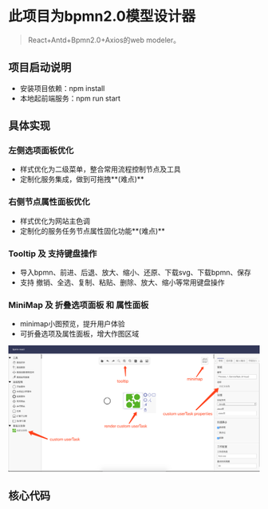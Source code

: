 # 此项目为bpmn2.0模型设计器
> React+Antd+Bpmn2.0+Axios的web modeler。

## 项目启动说明
- 安装项目依赖：npm install
- 本地起前端服务：npm run start

## 具体实现
### 左侧选项面板优化
- 样式优化为二级菜单，整合常用流程控制节点及工具
- 定制化服务集成，做到可拖拽**(难点)**
### 右侧节点属性面板优化
- 样式优化为网站主色调
- 定制化的服务任务节点属性固化功能**(难点)**
### Tooltip 及 支持键盘操作
- 导入bpmn、前进、后退、放大、缩小、还原、下载svg、下载bpmn、保存
- 支持 撤销、全选、复制、粘贴、删除、放大、缩小等常用键盘操作
### MiniMap 及 折叠选项面板 和 属性面板
- minimap小图预览，提升用户体验
- 可折叠选项及属性面板，增大作图区域

![bpmn-react](./bpmn-custom.png)

## 核心代码

